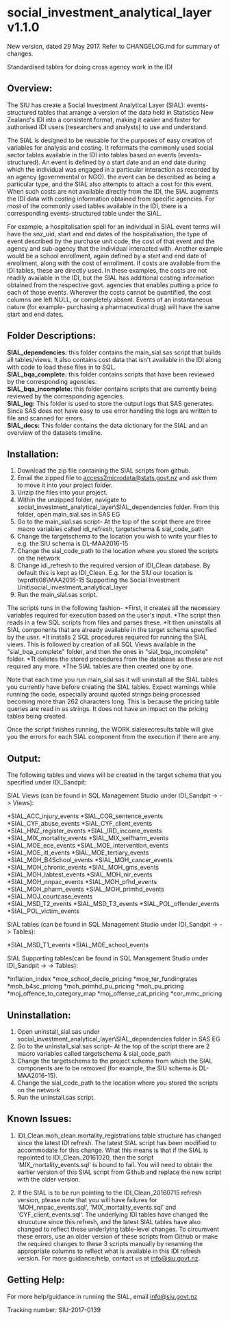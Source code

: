 # social_investment_analytical_layer v1.1.0
New version, dated 29 May 2017. Refer to CHANGELOG.md for summary of changes.

Standardised tables for doing cross agency work in the IDI

## Overview:

The SIU has create a Social Investment Analytical Layer (SIAL): events-structured tables that arrange a version of the data held in Statistics New Zealand's IDI into a consistent format, making it easier and faster for authorised IDI users (researchers and analysts) to use and understand.

The SIAL is designed to be reusable for the purposes of easy creation of variables for analysis and costing. It reformats the commonly used social sector tables available in the IDI into tables based on events (events-structured). An event is defined by a start date and an end date during which the individual was engaged in a particular interaction as recorded by an agency (governmental or NGO). the event can be described as being a particular type, and the SIAL also attempts to attach a cost for this event. When such costs are not available directly from the IDI, the SIAL augments the IDI data with costing information obtained from specific agencies. For most of the commonly used tables available in the IDI, there is a corresponding events-structured table under the SIAL.

For example, a hospitalisation spell for an individual in SIAL event terms will have the snz_uid, start and end dates of the hospitalisation, the type of event described by the purchase unit code, the cost of that event and the agency and sub-agency that the individual interacted with. Another example would be a school enrollment, again defined by a start and end date of enrollment, along with the cost of enrollment. If costs are available from the IDI tables, these are directly used. In these examples, the costs are not readily available in the IDI, but the SIAL has additional costing information obtained from the respective govt. agencies that enables putting a price to each of those events. Wherever the costs cannot be quantified, the cost columns are left NULL, or completely absent. Events of an instantaneous nature (for example- purchasing a pharmaceutical drug) will have the same start and end dates.

## Folder Descriptions:
**SIAL_dependencies:** this folder contains the main_sial.sas script that builds all tables/views. It also contains cost data that isn't available in the IDI along with code to load these files in to SQL.  
**SIAL_bqa_complete:** this folder contains scripts that have been reviewed by the corresponding agencies.  
**SIAL_bqa_incomplete:** this folder contains scripts that are currently being reviewed by the corresponding agencies.  
**SIAL_log:** This folder is used to store the output logs that SAS generates. Since SAS does not have easy to use error handling the logs are written to file and scanned for errors.  
**SIAL_docs:** This folder contains the data dictionary for the SIAL and an overview of the datasets timeline.

## Installation:
1. Download the zip file containing the SIAL scripts from github.
2. Email the zipped file to access2microdata@stats.govt.nz and ask them to move it into your project folder.
3. Unzip the files into your project.
4. Within the unzipped folder, navigate to social_investment_analytical_layer\SIAL_dependencies folder. From this folder, open main_sial.sas in SAS EG
5. Go to the main_sial.sas script- At the top of the script there are three macro variables called idi_refresh, targetschema & sial_code_path
6. Change the targetschema to the location you wish to write your files to e.g. the SIU schema is DL-MAA2016-15
7. Change the sial_code_path to the location where you stored the scripts on the network
8. Change idi_refresh to the required version of IDI_Clean database. By default this is kept as IDI_Clean. E.g. for the SIU our location is \\wprdfs08\MAA2016-15 Supporting the Social Investment Unit\social_investment_analytical_layer
9. Run the main_sial.sas script.

The scripts runs in the following fashion- 
*First, it creates all the necessary variables required for execution based on the user's input.
*The script then reads in a few SQL scripts from files and parses these.
*It then uninstalls all SIAL components that are already available in the target schema specified by the user.
*It installs 2 SQL procedures required for running the SIAL views. This is followed by creation of all SQL Views available in the "sial_bqa_complete" folder, and then the ones in "sial_bqa_incomplete" folder.
*Tt deletes the stored procedures from the database as these are not required any more.
*The SIAL tables are then created one by one.

Note that each time you run main_sial.sas it will uninstall all the SIAL tables you currently have before creating the SIAL tables. Expect warnings while running the code, especially around quoted strings being processed becoming more than 262 characters long. This is because the pricing table queries are read in as strings. It does not have an impact on the pricing tables being created.

Once the script finishes running, the WORK.sialexecresults table will give you the errors for each SIAL component from the execution if there are any.

## Output:
The following tables and views will be created in the target schema that you specified under IDI_Sandpit:

SIAL Views (can be found in SQL Management Studio under IDI_Sandpit -> <target schema> -> Views):

*SIAL_ACC_injury_events
*SIAL_COR_sentence_events
*SIAL_CYF_abuse_events
*SIAL_CYF_client_events
*SIAL_HNZ_register_events
*SIAL_IRD_income_events
*SIAL_MIX_mortality_events
*SIAL_MIX_selfharm_events
*SIAL_MOE_ece_events
*SIAL_MOE_intervention_events
*SIAL_MOE_itl_events
*SIAL_MOE_tertiary_events
*SIAL_MOH_B4School_events
*SIAL_MOH_cancer_events
*SIAL_MOH_chronic_events
*SIAL_MOH_gms_events
*SIAL_MOH_labtest_events
*SIAL_MOH_nir_events
*SIAL_MOH_nnpac_events
*SIAL_MOH_pfhd_events
*SIAL_MOH_pharm_events
*SIAL_MOH_primhd_events
*SIAL_MOJ_courtcase_events	
*SIAL_MSD_T2_events
*SIAL_MSD_T3_events
*SIAL_POL_offender_events
*SIAL_POL_victim_events

SIAL tables (can be found in SQL Management Studio under IDI_Sandpit -> <target schema> -> Tables):

*SIAL_MSD_T1_events
*SIAL_MOE_school_events

SIAL Supporting tables(can be found in SQL Management Studio under IDI_Sandpit -> <target schema> -> Tables):

*inflation_index
*moe_school_decile_pricing
*moe_ter_fundingrates
*moh_b4sc_pricing
*moh_primhd_pu_pricing
*moh_pu_pricing
*moj_offence_to_category_map
*moj_offense_cat_pricing
*cor_mmc_pricing


## Uninstallation:
1. Open uninstall_sial.sas under social_investment_analytical_layer\SIAL_dependencies folder in SAS EG
2. Go to the uninstall_sial.sas script- At the top of the script there are 2 macro variables called targetschema & sial_code_path
3. Change the targetschema to the project schema from which the SIAL components are to be removed (for example, the SIU schema is DL-MAA2016-15).
4. Change the sial_code_path to the location where you stored the scripts on the network
5. Run the uninstall.sas script.

## Known Issues:
1. IDI_Clean.moh_clean.mortality_registrations table structure has changed since the latest IDI refresh. The latest SIAL script has been modified to accommodate for this change. What this means is that if the SIAL is repointed to IDI_Clean_20161020, then the script 'MIX_mortality_events.sql' is bound to fail. You will need to obtain the earlier version of this SIAL script from Github and replace the new script with the older version.

2. If the SIAL is to be run pointing to the IDI_Clean_20160715 refresh version, please note that you will have failures for 'MOH_nnpac_events.sql', 'MIX_mortality_events.sql' and 'CYF_client_events.sql'. The underlying IDI tables have changed the strucuture since this refresh, and the latest SIAL tables have also changed to reflect these underlying table-level changes. To circumvent these errors, use an older version of these scripts from Github or make the required changes to these 3 scripts manually by renaming the appropriate columns to reflect what is available in this IDI refresh version. For more guidance/help, contact us at info@siu.govt.nz.

## Getting Help:
For more help/guidance in running the SIAL, email info@siu.govt.nz

Tracking number: SIU-2017-0139

